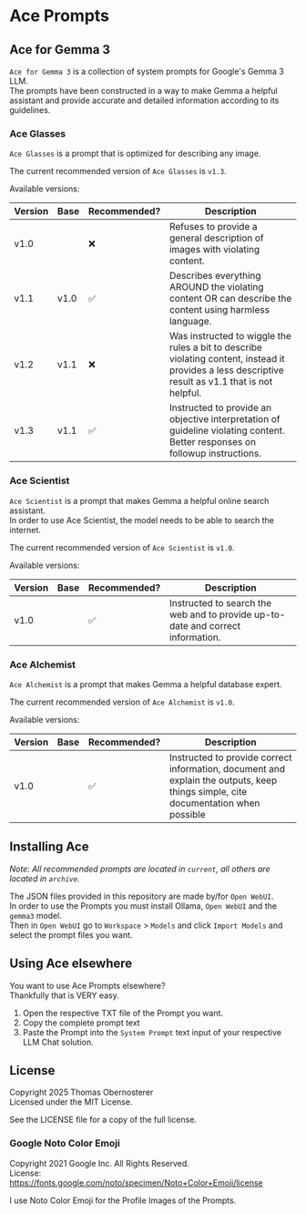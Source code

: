 # Ace Prompts

## Ace for Gemma 3

`Ace for Gemma 3` is a collection of system prompts for Google's Gemma 3 LLM.  
The prompts have been constructed in a way to make Gemma a helpful assistant and provide accurate and detailed information according to its guidelines.

### Ace Glasses

`Ace Glasses` is a prompt that is optimized for describing any image.

The current recommended version of `Ace Glasses` is `v1.3`.

Available versions:

| Version | Base | Recommended? | Description |
|---------|------|--------------|-------------|
| v1.0    |      | ❌            | Refuses to provide a general description of images with violating content. |
| v1.1    | v1.0 | ✅            | Describes everything AROUND the violating content OR can describe the content using harmless language. |
| v1.2    | v1.1 | ❌            | Was instructed to wiggle the rules a bit to describe violating content, instead it provides a less descriptive result as v1.1 that is not helpful. |
| v1.3    | v1.1 | ✅            | Instructed to provide an objective interpretation of guideline violating content. Better responses on followup instructions. |

### Ace Scientist

`Ace Scientist` is a prompt that makes Gemma a helpful online search assistant.  
In order to use Ace Scientist, the model needs to be able to search the internet.

The current recommended version of `Ace Scientist` is `v1.0`.

Available versions:

| Version | Base | Recommended? | Description |
|---------|------|--------------|-------------|
| v1.0    |      | ✅            | Instructed to search the web and to provide up-to-date and correct information. |

### Ace Alchemist

`Ace Alchemist` is a prompt that makes Gemma a helpful database expert.

The current recommended version of `Ace Alchemist` is `v1.0`.

Available versions:

| Version | Base | Recommended? | Description |
|---------|------|--------------|-------------|
| v1.0    |      | ✅            | Instructed to provide correct information, document and explain the outputs, keep things simple, cite documentation when possible |

## Installing Ace

*Note: All recommended prompts are located in `current`, all others are located in `archive`.*

The JSON files provided in this repository are made by/for `Open WebUI`.  
In order to use the Prompts you must install Ollama, `Open WebUI` and the `gemma3` model.  
Then in `Open WebUI` go to `Workspace` > `Models` and click `Import Models` and select the prompt files you want.

## Using Ace elsewhere

You want to use Ace Prompts elsewhere?  
Thankfully that is VERY easy.

1. Open the respective TXT file of the Prompt you want.
2. Copy the complete prompt text
3. Paste the Prompt into the `System Prompt` text input of your respective LLM Chat solution.

## License

Copyright 2025 Thomas Obernosterer  
Licensed under the MIT License.

See the LICENSE file for a copy of the full license.

### Google Noto Color Emoji

Copyright 2021 Google Inc. All Rights Reserved.  
License: https://fonts.google.com/noto/specimen/Noto+Color+Emoji/license

I use Noto Color Emoji for the Profile Images of the Prompts.  
